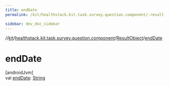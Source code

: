```yaml
---
title: endDate
permalink: /kit/healthstack.kit.task.survey.question.component/-result-object/end-date.html

sidebar: dev_doc_sidebar
---
```

//[kit](../../../kit.html)/[healthstack.kit.task.survey.question.component](../index.html)/[ResultObject](index.html)/[endDate](end-date.html)



# endDate



[androidJvm]\
val [endDate](end-date.html): [String](https://kotlinlang.org/api/latest/jvm/stdlib/kotlin/-string/index.html)





